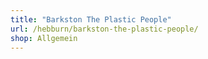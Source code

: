 ```yaml
---
title: "Barkston The Plastic People"
url: /hebburn/barkston-the-plastic-people/
shop: Allgemein
---
```

